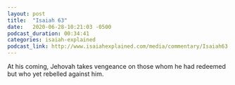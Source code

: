 ```yaml
---
layout: post
title:  "Isaiah 63"
date:   2020-06-28-10:21:03 -0500
podcast_duration: 00:34:41
categories: isaiah-explained
podcast_link: http://www.isaiahexplained.com/media/commentary/Isaiah63.mp3
---
```

At his coming, Jehovah takes vengeance on those whom he had redeemed but who yet rebelled against him.
